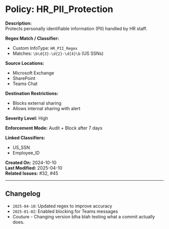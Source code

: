 # Policy: HR_PII_Protection

**Description:**  
Protects personally identifiable information (PII) handled by HR staff.

**Regex Match / Classifier:**  
- Custom InfoType: `HR_PII_Regex`
- Matches: `\b\d{3}-\d{2}-\d{4}\b` (US SSNs)

**Source Locations:**  
- Microsoft Exchange
- SharePoint
- Teams Chat

**Destination Restrictions:**  
- Blocks external sharing
- Allows internal sharing with alert

**Severity Level:** High

**Enforcement Mode:** Audit + Block after 7 days

**Linked Classifiers:**  
- US_SSN  
- Employee_ID

**Created On:** 2024-10-10  
**Last Modified:** 2025-04-10  
**Related Issues:** #32, #45

---

## Changelog

- `2025-04-10`: Updated regex to improve accuracy
- `2025-01-02`: Enabled blocking for Teams messages
- Couture - Changing version blha blah testing what a commit actually does.
